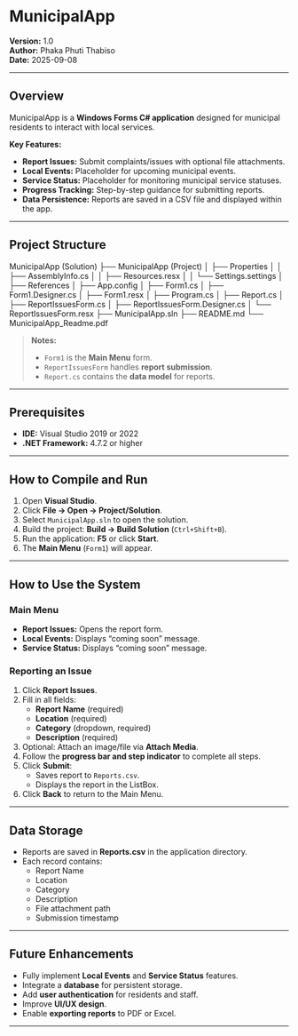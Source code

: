 # MunicipalApp

**Version:** 1.0  
**Author:** Phaka Phuti Thabiso  
**Date:** 2025-09-08  

---

## Overview

MunicipalApp is a **Windows Forms C# application** designed for municipal residents to interact with local services.  

**Key Features:**  
- **Report Issues:** Submit complaints/issues with optional file attachments.  
- **Local Events:** Placeholder for upcoming municipal events.  
- **Service Status:** Placeholder for monitoring municipal service statuses.  
- **Progress Tracking:** Step-by-step guidance for submitting reports.  
- **Data Persistence:** Reports are saved in a CSV file and displayed within the app.  

---

## Project Structure

MunicipalApp (Solution)
├── MunicipalApp (Project)
│ ├── Properties
│ │ ├── AssemblyInfo.cs
│ │ ├── Resources.resx
│ │ └── Settings.settings
│ ├── References
│ ├── App.config
│ ├── Form1.cs
│ ├── Form1.Designer.cs
│ ├── Form1.resx
│ ├── Program.cs
│ ├── Report.cs
│ ├── ReportIssuesForm.cs
│ ├── ReportIssuesForm.Designer.cs
│ └── ReportIssuesForm.resx
├── MunicipalApp.sln
├── README.md
└── MunicipalApp_Readme.pdf


> **Notes:**  
> - `Form1` is the **Main Menu** form.  
> - `ReportIssuesForm` handles **report submission**.  
> - `Report.cs` contains the **data model** for reports.  

---

## Prerequisites

- **IDE:** Visual Studio 2019 or 2022  
- **.NET Framework:** 4.7.2 or higher  

---

## How to Compile and Run

1. Open **Visual Studio**.  
2. Click **File → Open → Project/Solution**.  
3. Select `MunicipalApp.sln` to open the solution.  
4. Build the project: **Build → Build Solution** (`Ctrl+Shift+B`).  
5. Run the application: **F5** or click **Start**.  
6. The **Main Menu** (`Form1`) will appear.  

---

## How to Use the System

### Main Menu
- **Report Issues:** Opens the report form.  
- **Local Events:** Displays “coming soon” message.  
- **Service Status:** Displays “coming soon” message.  

### Reporting an Issue
1. Click **Report Issues**.  
2. Fill in all fields:
   - **Report Name** (required)  
   - **Location** (required)  
   - **Category** (dropdown, required)  
   - **Description** (required)  
3. Optional: Attach an image/file via **Attach Media**.  
4. Follow the **progress bar and step indicator** to complete all steps.  
5. Click **Submit**:
   - Saves report to `Reports.csv`.  
   - Displays the report in the ListBox.  
6. Click **Back** to return to the Main Menu.  

---

## Data Storage

- Reports are saved in **Reports.csv** in the application directory.  
- Each record contains:
  - Report Name  
  - Location  
  - Category  
  - Description  
  - File attachment path  
  - Submission timestamp  

---

## Future Enhancements

- Fully implement **Local Events** and **Service Status** features.  
- Integrate a **database** for persistent storage.  
- Add **user authentication** for residents and staff.  
- Improve **UI/UX design**.  
- Enable **exporting reports** to PDF or Excel.  

---

